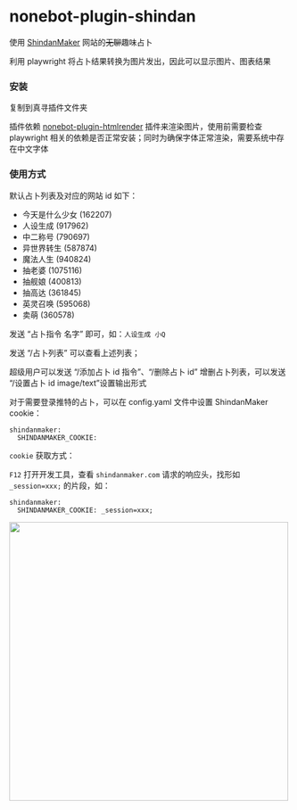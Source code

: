 # nonebot-plugin-shindan

使用 [ShindanMaker](https://shindanmaker.com) 网站的~~无聊~~趣味占卜

利用 playwright 将占卜结果转换为图片发出，因此可以显示图片、图表结果

### 安装

复制到真寻插件文件夹

插件依赖 [nonebot-plugin-htmlrender](https://github.com/kexue-z/nonebot-plugin-htmlrender) 插件来渲染图片，使用前需要检查 playwright 相关的依赖是否正常安装；同时为确保字体正常渲染，需要系统中存在中文字体

### 使用方式

默认占卜列表及对应的网站 id 如下：

- 今天是什么少女 (162207)
- 人设生成 (917962)
- 中二称号 (790697)
- 异世界转生 (587874)
- 魔法人生 (940824)
- 抽老婆 (1075116)
- 抽舰娘 (400813)
- 抽高达 (361845)
- 英灵召唤 (595068)
- 卖萌 (360578)

发送 “占卜指令 名字” 即可，如：`人设生成 小Q`

发送 “/占卜列表” 可以查看上述列表；

超级用户可以发送 “/添加占卜 id 指令”、“/删除占卜 id” 增删占卜列表，可以发送 “/设置占卜 id image/text”设置输出形式

对于需要登录推特的占卜，可以在 config.yaml 文件中设置 ShindanMaker cookie：

```
shindanmaker:
  SHINDANMAKER_COOKIE:
```

`cookie` 获取方式：

`F12` 打开开发工具，查看 `shindanmaker.com` 请求的响应头，找形如 `_session=xxx;` 的片段，如：

```
shindanmaker:
  SHINDANMAKER_COOKIE: _session=xxx;
```

<div align="left">
  <img src="https://s2.loli.net/2022/06/18/1CqlcTrdVt5vJp6.png" width="500" />
</div>
